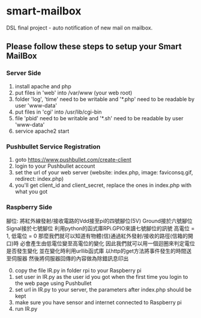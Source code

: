 # smart-mailbox
DSL final project - auto notification of new mail on mailbox.


## Please follow these steps to setup your Smart MailBox

### Server Side
1. install apache and php
2. put files in 'web' into /var/www (your web root)
3. folder 'log', 'time' need to be writable and '*.php' need to be readable by user 'www-data'
4. put files in 'cgi' into /usr/lib/cgi-bin
5. file 'pbid' need to be writable and '*.sh' need to be readable by user 'www-data'
6. service apache2 start


### Pushbullet Service Registration
1. goto https://www.pushbullet.com/create-client
2. login to your Pushbullet account
3. set the url of your web server (website: index.php, image: faviconsq.gif, redirect: index.php)
4. you'll get client_id and client_secret, replace the ones in index.php with what you got


### Raspberry Side

腳位:
將紅外線發射/接收電路的Vdd接至pi的四號腳位(5V)
Ground接於六號腳位
Signal接於七號腳位
利用python的函式庫RPi.GPIO來讀七號腳位的訊號
高電位 = 1, 低電位 = 0
那麼我們就可以知道有物體(信)通過紅外發射/接收的路徑(信箱的開口)時
必會產生由低電位變至高電位的變化
因此我們就可以用一個迴圈來判定電位是否發生變化
並在變化時利用urllib函式庫 以http的get方法將事件發生的時間送至伺服器
然後將伺服器回傳的內容做為除錯訊息印出

0. copy the file IR.py in folder rpi to your Raspberry pi
1. set user in IR.py as the user id you got when the first time you login to the web page using Pushbullet
2. set url in IR.py to your server, the parameters after index.php should be kept
3. make sure you have sensor and internet connected to Raspberry pi
4. run IR.py

